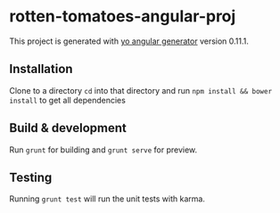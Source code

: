 # rotten-tomatoes-angular-proj

This project is generated with [yo angular generator](https://github.com/yeoman/generator-angular)
version 0.11.1.

## Installation
Clone to a directory `cd` into that directory and run `npm install && bower install` to get all dependencies

## Build & development

Run `grunt` for building and `grunt serve` for preview.

## Testing

Running `grunt test` will run the unit tests with karma.
